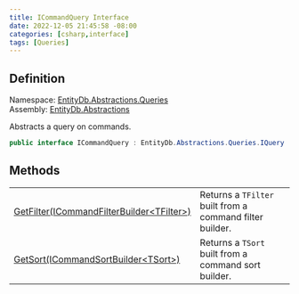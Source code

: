 ```yaml
---
title: ICommandQuery Interface
date: 2022-12-05 21:45:58 -08:00
categories: [csharp,interface]
tags: [Queries]
---
```


## Definition
Namespace: <a href='/posts/csharp.namespace.entitydb.abstractions.queries/'>EntityDb.Abstractions.Queries</a><br />
Assembly: <a href='/posts/csharp.assembly.entitydb.abstractions/'>EntityDb.Abstractions</a><br />

Abstracts a query on commands.

```cs
public interface ICommandQuery : EntityDb.Abstractions.Queries.IQuery
```
## Methods
<table><tr><td><!--/posts/csharp.notimplemented.entitydb.abstractions.queries.icommandquery.getfilter/--><a href='#'>GetFilter(ICommandFilterBuilder&lt;TFilter&gt;)</a></td><td>
Returns a <code class='language-plaintext highlighter-rouge'>TFilter</code> built from a command filter builder.
</td></tr><tr><td><!--/posts/csharp.notimplemented.entitydb.abstractions.queries.icommandquery.getsort/--><a href='#'>GetSort(ICommandSortBuilder&lt;TSort&gt;)</a></td><td>
Returns a <code class='language-plaintext highlighter-rouge'>TSort</code> built from a command sort builder.
</td></tr></table>
